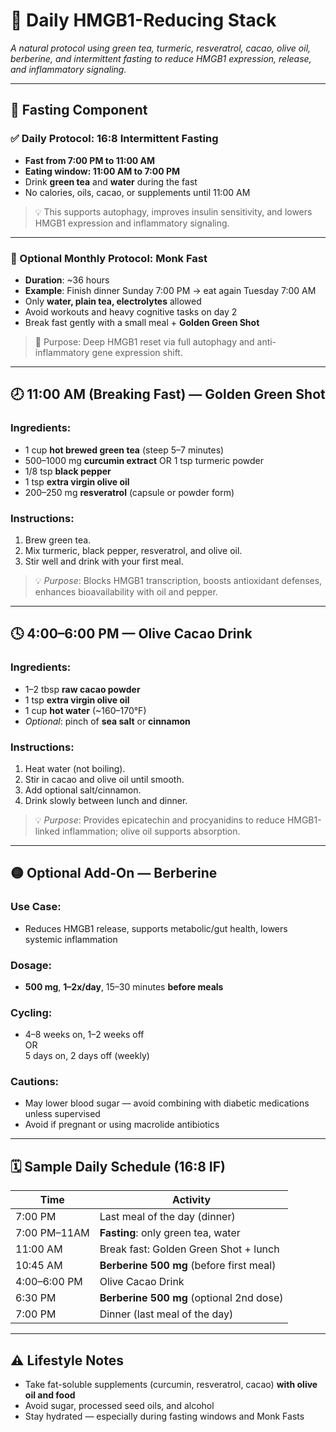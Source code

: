 # 🌿 Daily HMGB1-Reducing Stack  
*A natural protocol using green tea, turmeric, resveratrol, cacao, olive oil, berberine, and intermittent fasting to reduce HMGB1 expression, release, and inflammatory signaling.*

---

## 🧬 Fasting Component

### ✅ Daily Protocol: 16:8 Intermittent Fasting
- **Fast from 7:00 PM to 11:00 AM**
- **Eating window: 11:00 AM to 7:00 PM**
- Drink **green tea** and **water** during the fast
- No calories, oils, cacao, or supplements until 11:00 AM

> 💡 This supports autophagy, improves insulin sensitivity, and lowers HMGB1 expression and inflammatory signaling.

---

### 🔁 Optional Monthly Protocol: Monk Fast
- **Duration**: ~36 hours
- **Example**: Finish dinner Sunday 7:00 PM → eat again Tuesday 7:00 AM
- Only **water, plain tea, electrolytes** allowed
- Avoid workouts and heavy cognitive tasks on day 2
- Break fast gently with a small meal + **Golden Green Shot**

> 🧬 Purpose: Deep HMGB1 reset via full autophagy and anti-inflammatory gene expression shift.

---

## 🕗 11:00 AM (Breaking Fast) — Golden Green Shot

### Ingredients:
- 1 cup **hot brewed green tea** (steep 5–7 minutes)
- 500–1000 mg **curcumin extract** OR 1 tsp turmeric powder
- 1/8 tsp **black pepper**
- 1 tsp **extra virgin olive oil**
- 200–250 mg **resveratrol** (capsule or powder form)

### Instructions:
1. Brew green tea.
2. Mix turmeric, black pepper, resveratrol, and olive oil.
3. Stir well and drink with your first meal.

> 💡 *Purpose*: Blocks HMGB1 transcription, boosts antioxidant defenses, enhances bioavailability with oil and pepper.

---

## 🕓 4:00–6:00 PM — Olive Cacao Drink

### Ingredients:
- 1–2 tbsp **raw cacao powder**
- 1 tsp **extra virgin olive oil**
- 1 cup **hot water** (~160–170°F)
- *Optional*: pinch of **sea salt** or **cinnamon**

### Instructions:
1. Heat water (not boiling).
2. Stir in cacao and olive oil until smooth.
3. Add optional salt/cinnamon.
4. Drink slowly between lunch and dinner.

> 💡 *Purpose*: Provides epicatechin and procyanidins to reduce HMGB1-linked inflammation; olive oil supports absorption.

---

## 🟡 Optional Add-On — Berberine

### Use Case:
- Reduces HMGB1 release, supports metabolic/gut health, lowers systemic inflammation

### Dosage:
- **500 mg**, **1–2x/day**, 15–30 minutes **before meals**

### Cycling:
- 4–8 weeks on, 1–2 weeks off  
  OR  
  5 days on, 2 days off (weekly)

### Cautions:
- May lower blood sugar — avoid combining with diabetic medications unless supervised
- Avoid if pregnant or using macrolide antibiotics

---

## 🗓 Sample Daily Schedule (16:8 IF)

| Time        | Activity                                     |
|-------------|----------------------------------------------|
| 7:00 PM     | Last meal of the day (dinner)               |
| 7:00 PM–11AM| **Fasting**: only green tea, water           |
| 11:00 AM    | Break fast: Golden Green Shot + lunch        |
| 10:45 AM    | **Berberine 500 mg** (before first meal)     |
| 4:00–6:00 PM| Olive Cacao Drink                            |
| 6:30 PM     | **Berberine 500 mg** (optional 2nd dose)     |
| 7:00 PM     | Dinner (last meal of the day)                |

---

## ⚠️ Lifestyle Notes

- Take fat-soluble supplements (curcumin, resveratrol, cacao) **with olive oil and food**
- Avoid sugar, processed seed oils, and alcohol
- Stay hydrated — especially during fasting windows and Monk Fasts

